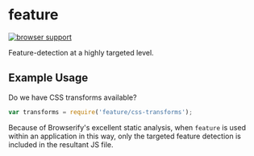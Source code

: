 # feature

[![browser support](https://ci.testling.com/DamonOehlman/feature.png)](https://ci.testling.com/DamonOehlman/feature)

Feature-detection at a highly targeted level. 

## Example Usage

Do we have CSS transforms available?

```js
var transforms = require('feature/css-transforms');
```

Because of Browserify's excellent static analysis, when `feature` is used within an application in this way, only the targeted feature detection is included in the resultant JS file.